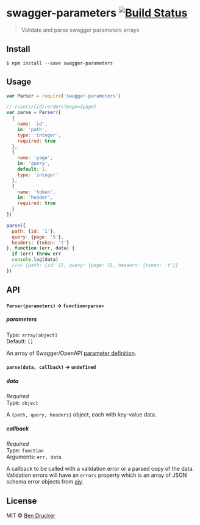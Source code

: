 # swagger-parameters [![Build Status](https://travis-ci.org/bendrucker/swagger-parameters.svg?branch=master)](https://travis-ci.org/bendrucker/swagger-parameters)

> Validate and parse swagger parameters arrays


## Install

```
$ npm install --save swagger-parameters
```


## Usage

```js
var Parser = require('swagger-parameters')

// /users/{id}/orders?page={page}
var parse = Parser([
  {
    name: 'id',
    in: 'path',
    type: 'integer',
    required: true
  },
  {
    name: 'page',
    in: 'query',
    default: 1,
    type: 'integer'
  },
  {
    name: 'token',
    in: 'header',
    required: true
  }
])

parse({
  path: {id: '1'},
  query: {page: '5'},
  headers: {token: 't'}
}, function (err, data) {
  if (err) throw err
  console.log(data)
  //=> {path: {id: 1}, query: {page: 5}, headers: {token: 't'}}
})
```

## API

#### `Parser(parameters)` -> `function<parse>`

##### parameters

Type: `array[object]`  
Default: `[]`

An array of Swagger/OpenAPI [parameter definition](https://github.com/OAI/OpenAPI-Specification/blob/master/versions/2.0.md#parameters-definitions-object).

#### `parse(data, callback)` -> `undefined`

##### data

*Required*  
Type: `object`

A `{path, query, headers}` object, each with key-value data.

##### callback

*Required*  
Type: `function`  
Arguments: `err, data`

A callback to be called with a validation error or a parsed copy of the data. Validation errors will have an `errors` property which is an array of JSON schema error objects from [ajv](https://github.com/epoberezkin/ajv).


## License

MIT © [Ben Drucker](http://bendrucker.me)
